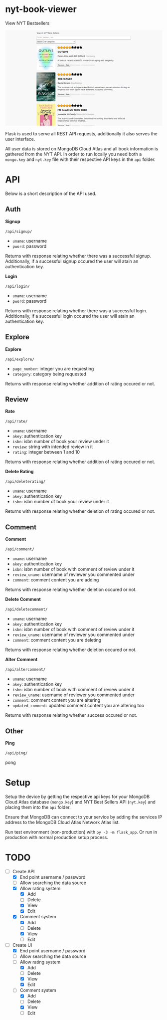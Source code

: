 # nyt-book-viewer

View NYT Bestsellers

![Example of the page once the user has logged in and is viewing the books.](image.png)

Flask is used to serve all REST API requests, additionally it also serves the user interface.

All user data is stored on MongoDB Cloud Atlas and all book information is gathered from the NYT API. In order to run locally you need both a `mongo.key` and `nyt.key` file with their respective API keys in the `api` folder.


# API

Below is a short description of the API used.

## Auth

**Signup**

`/api/signup/`

- `uname`: username
- `pword`: password

Returns with response relating whether there was a successful signup. Additionally, if a successful signup occured the user will atain an authentication key.

**Login**

`/api/login/`

- `uname`: username
- `pword`: password

Returns with response relating whether there was a successful login. Additionally, if a successful login occured the user will atain an authentication key.

## Explore

**Explore**

`/api/explore/`

- `page_number`: integer you are requesting
- `category`: category being requested

Returns with response relating whether addition of rating occured or not.

## Review

**Rate**

`/api/rate/`

- `uname`: username
- `akey`: authentication key
- `isbn`: isbn number of book your review under it
- `review`: string with intended review in it
- `rating`: integer between 1 and 10

Returns with response relating whether addition of rating occured or not.

**Delete Rating**

`/api/deleterating/`

- `uname`: username
- `akey`: authentication key
- `isbn`: isbn number of book your review under it

Returns with response relating whether deletion of rating occured or not.

## Comment

**Comment**

`/api/comment/`

- `uname`: username
- `akey`: authentication key
- `isbn`: isbn number of book with comment of review under it
- `review_uname`: username of reviewer you commented under
- `comment`: comment content you are adding

Returns with response relating whether deletion occured or not.

**Delete Comment**

`/api/deletecomment/`

- `uname`: username
- `akey`: authentication key
- `isbn`: isbn number of book with comment of review under it
- `review_uname`: username of reviewer you commented under
- `comment`: comment content you are deleting

Returns with response relating whether deletion occured or not.

**Alter Comment**

`/api/altercomment/`

- `uname`: username
- `akey`: authentication key
- `isbn`: isbn number of book with comment of review under it
- `review_uname`: username of reviewer you commented under
- `comment`: comment content you are altering
- `updated_comment`: updated comment content you are altering too

Returns with response relating whether success occured or not.

## Other

**Ping**

`/api/ping/`

pong


# Setup

Setup the device by getting the respective api keys for your MongoDB Cloud Atlas database (`mongo.key`) and NYT Best Sellers API (`nyt.key`) and placing them into the `api` folder.

Ensure that MongoDB can connect to your service by adding the services IP address to the MongoDB Cloud Atlas Network Atlas list.

Run test environment (non-production) with `py -3 -m flask_app`. Or run in production with normal production setup process.

# TODO

- [ ] Create API
	- [x] End point username / password
	- [ ] Allow searching the data source
	- [x] Allow rating system
		- [x] Add
		- [ ] Delete
		- [x] View
		- [x] Edit
	- [x] Comment system
		- [x] Add
		- [ ] Delete
		- [x] View
		- [ ] Edit
- [ ] Create UI
	- [x] End point username / password
	- [ ] Allow searching the data source
	- [ ] Allow rating system
		- [x] Add
		- [ ] Delete
		- [x] View
		- [x] Edit
	- [ ] Comment system
		- [x] Add
		- [ ] Delete
		- [x] View
		- [ ] Edit
